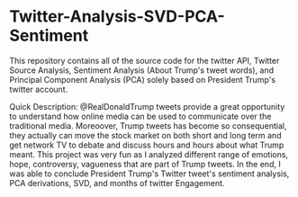 # Twitter-Analysis-SVD-PCA-Sentiment
This repository contains all of the source code for the twitter API, Twitter Source Analysis, Sentiment Analysis (About Trump's tweet words), and Principal Component Analysis (PCA) solely based on President Trump's twitter account. 

Quick Description: @RealDonaldTrump tweets provide a great opportunity to understand how online media can be used to communicate over the traditional media. Moreoover, Trump tweets has become so consequential, they actually can move the stock market on both short and long term and get network TV to debate and discuss hours and hours about what Trump meant.  This project was very fun as I analyzed different range of emotions, hope, controversy, vagueness that are part of Trump tweets. In the end, I was able to conclude President Trump's Twitter tweet's sentiment analysis, PCA derivations, SVD, and months of twitter Engagement. 
